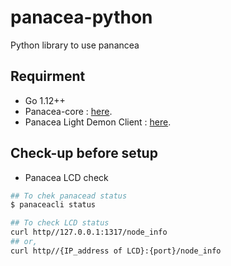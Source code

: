 # panacea-python
Python library to use panancea


## Requirment 
  - Go 1.12++
  - Panacea-core : [here](https://medibloc.gitbook.io/panacea-core/).
  - Panacea Light Demon Client : [here](https://medibloc.gitbook.io/panacea-core/guide/clients).

## Check-up before setup
  - Panacea LCD check 
```sh
## To chek panacead status
$ panaceacli status

## To check LCD status
curl http//127.0.0.1:1317/node_info
## or,
curl http//{IP_address of LCD}:{port}/node_info
```

